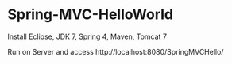Spring-MVC-HelloWorld
=====================

Install Eclipse, JDK 7, Spring 4, Maven, Tomcat 7

Run on Server and access http://localhost:8080/SpringMVCHello/
